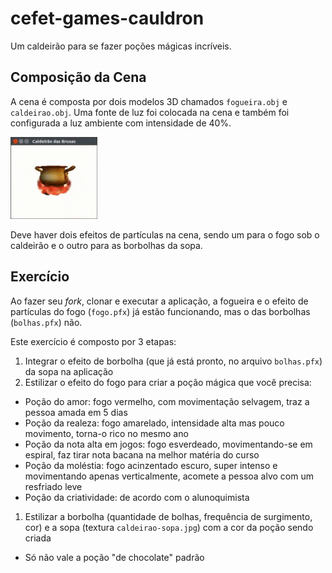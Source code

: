 # cefet-games-cauldron

Um caldeirão para se fazer poções mágicas incríveis.

## Composição da Cena

A cena é composta por dois modelos 3D chamados `fogueira.obj` e `caldeirao.obj`.
Uma fonte de luz foi colocada na cena e também foi configurada a luz ambiente
com intensidade de 40%.

![A cena final com o caldeirão, a fogueira e os efeitos de partículas](docs/cauldron.gif)

Deve haver dois efeitos de partículas na cena, sendo um para o fogo sob
o caldeirão e o outro para as borbolhas da sopa.

## Exercício

Ao fazer seu _fork_, clonar e executar a aplicação, a fogueira e o efeito de
partículas do fogo (`fogo.pfx`) já estão funcionando, mas o das
borbolhas (`bolhas.pfx`) não.

Este exercício é composto por 3 etapas:

1. Integrar o efeito de borbolha (que já está pronto, no
  arquivo `bolhas.pfx`) da sopa na aplicação
1. Estilizar o efeito do fogo para criar a poção mágica que você precisa:
  - Poção do amor: fogo vermelho, com movimentação selvagem, traz a pessoa
    amada em 5 dias
  - Poção da realeza: fogo amarelado, intensidade alta mas pouco movimento,
    torna-o rico no mesmo ano
  - Poção da nota alta em jogos: fogo esverdeado, movimentando-se em espiral,
    faz tirar nota bacana na melhor matéria do curso
  - Poção da moléstia: fogo acinzentado escuro, super intenso e movimentando
    apenas verticalmente, acomete a pessoa alvo com um resfriado leve
  - Poção da criatividade: de acordo com o alunoquimista
1. Estilizar a borbolha (quantidade de bolhas, frequência de surgimento, cor) e
  a sopa (textura `caldeirao-sopa.jpg`) com a cor da poção sendo criada
  - Só não vale a poção "de chocolate" padrão
